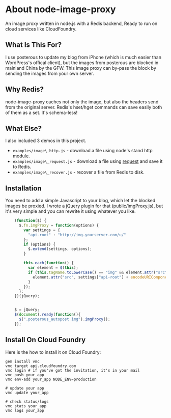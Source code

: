 About node-image-proxy
===
An image proxy written in node.js with a Redis backend, Ready to run on cloud services like CloudFoundry.

What Is This For?
---
I use posterous to update my blog from iPhone (which is much easier than WordPress's offical client), but the images from posterous are blocked in mainland China by the GFW. This image proxy can by-pass the block by sending the images from your own server.

Why Redis?
---
node-image-proxy caches not only the image, but also the headers send from the original server. Redis's hset/hget commands can save easily both of them as a set. It's schema-less!

What Else?
---
I also included 3 demos in this project.

* `examples/image\_http.js` - download a file using node's stand http module. 
* `examples/image\_request.js` - download a file using [request](https://github.com/mikeal/request) and save it to Redis.
* `examples/image\_recover.js` - recover a file from Redis to disk.

Installation
---
You need to add a simple Javascript to your blog, which let the blocked images be proxied. I wrote a jQuery plugin for that (public/imgProxy.js), but it's very simple and you can rewrite it using whatever you like.

```javascript
    (function($) {
      $.fn.imgProxy = function(options) {
        var settings = {
          "api-root" : "http://img.yourserver.com/u/"
        };
        if (options) {
          $.extend(settings, options);
        }

        this.each(function() {
          var element = $(this);
          if (this.tagName.toLowerCase() == "img" && element.attr("src")) {
            element.attr("src", settings["api-root"] + encodeURIComponent(element.attr("src")));
          }
        });
      };
    })(jQuery);


    $ = jQuery;
    $(document).ready(function(){
      $(".posterous_autopost img").imgProxy();
    });
```

Install On Cloud Foundry
---
Here is the how to install it on Cloud Foundry:

    gem install vmc
    vmc target api.cloudfoundry.com
    vmc login # if you've got the invitation, it's in your mail
    vmc push your_app
    vmc env-add your_app NODE_ENV=production

    # update your app
    vmc update your_app

    # check status/logs
    vmc stats your_app
    vmc logs your_app
